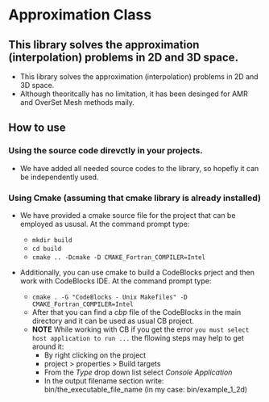 # Approximation Class


## This library solves the approximation (interpolation) problems in 2D and 3D space. 
* This library solves the approximation (interpolation) problems in 2D and 3D space.
* Although theoritcally has no limitation, it has been desinged for AMR and OverSet Mesh methods maily.

 
## How to use

### Using the source code direvctly in your projects.
* We have added all needed source codes to the library, so hopefly it can be independently used.


### Using Cmake (assuming that cmake library is already installed)
* We have provided a cmake source file for the project that can be employed as ususal. At the command prompt type:
  * `mkdir build`
  * `cd build` 
  * `cmake .. -Dcmake -D CMAKE_Fortran_COMPILER=Intel`
  
* Additionally, you can use cmake to build a CodeBlocks prject and then work with CodeBlocks IDE. At the command prompt type:
 	* `cmake . -G "CodeBlocks - Unix Makefiles" -D CMAKE_Fortran_COMPILER=Intel`
 	* After that you can find a _cbp_ file of the CodeBlocks in the main directory and it can be used as usual CB project. 
 	* **NOTE** While working with CB if you get the error `you must select host application to run ...` the fllowing steps may help to get around it:
 		+ By right clicking on the project 
 		+ project > properties > Build targets
 		+ From the _Type_ drop down list select _Console Application_
 		+ In the output filename section write: bin/the_executable_file_name (in my case: bin/example_1_2d)

	


